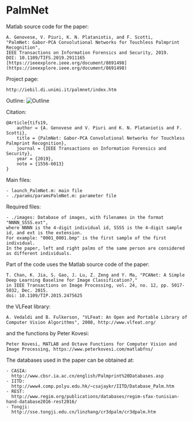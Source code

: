 # PalmNet

Matlab source code for the paper:

	A. Genovese, V. Piuri, K. N. Plataniotis, and F. Scotti,
	"PalmNet: Gabor-PCA Convolutional Networks for Touchless Palmprint Recognition",
	IEEE Transactions on Information Forensics and Security, 2019.
	DOI: 10.1109/TIFS.2019.2911165
	[https://ieeexplore.ieee.org/document/8691498](https://ieeexplore.ieee.org/document/8691498)
	
Project page:

	http://iebil.di.unimi.it/palmnet/index.htm
    
Outline:
![Outline](http://iebil.di.unimi.it/palmnet/imgs/outline.jpg "Outline")

Citation:

    @Article{tifs19,
        author = {A. Genovese and V. Piuri and K. N. Plataniotis and F. Scotti},
        title = {PalmNet: Gabor-PCA Convolutional Networks for Touchless Palmprint Recognition},
        journal = {IEEE Transactions on Information Forensics and Security},
        year = {2019},
        note = {1556-6013}
    }

Main files:

    - launch_PalmNet.m: main file
    - ./params/paramsPalmNet.m: parameter file

Required files:

    - ./images: Database of images, with filenames in the format "NNNN_SSSS.ext", 
    where NNNN is the 4-digit individual id, SSSS is the 4-digit sample id, and ext is the extension. 
    For example: "0001_0001.bmp" is the first sample of the first individual. 
    In the paper, left and right palms of the same person are considered as different individuals.

Part of the code uses the Matlab source code of the paper:

	T. Chan, K. Jia, S. Gao, J. Lu, Z. Zeng and Y. Ma, "PCANet: A Simple Deep Learning Baseline for Image Classification?," 
	in IEEE Transactions on Image Processing, vol. 24, no. 12, pp. 5017-5032, Dec. 2015.
	doi: 10.1109/TIP.2015.2475625
	
the VLFeat library:

	A. Vedaldi and B. Fulkerson, "VLFeat: An Open and Portable Library of Computer Vision Algorithms", 2008, http://www.vlfeat.org/
	
and the functions by Peter Kovesi:

	Peter Kovesi, MATLAB and Octave Functions for Computer Vision and Image Processing, https://www.peterkovesi.com/matlabfns/
	
The databases used in the paper can be obtained at:

	- CASIA:
	  http://www.cbsr.ia.ac.cn/english/Palmprint%20Databases.asp
	- IITD:
	  http://www4.comp.polyu.edu.hk/~csajaykr/IITD/Database_Palm.htm
	- REST:
	  http://www.regim.org/publications/databases/regim-sfax-tunisian-hand-database2016-rest2016/
	- Tongji:
	  http://sse.tongji.edu.cn/linzhang/cr3dpalm/cr3dpalm.htm
	
